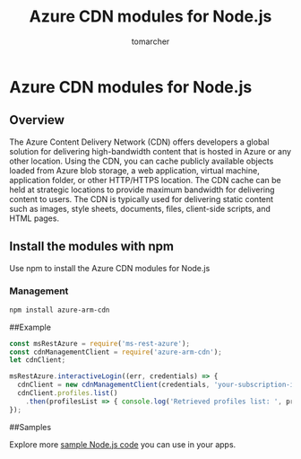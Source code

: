 ﻿---
title: Azure CDN modules for Node.js
description: Reference for Azure CDN modules for Node.js
keywords: Azure,SDK,API,CDN, Node.js
author: tomarcher
ms.author: tarcher
manager: douge
ms.date: 07/06/2017
ms.topic: article
ms.prod: azure
ms.technology: azure
ms.devlang: nodejs
ms.service: CDN
---

# Azure CDN modules for Node.js

## Overview
The Azure Content Delivery Network (CDN) offers developers a global solution for delivering high-bandwidth content that is hosted in Azure or any other location. Using the CDN, you can cache publicly available objects loaded from Azure blob storage, a web application, virtual machine, application folder, or other HTTP/HTTPS location. The CDN cache can be held at strategic locations to provide maximum bandwidth for delivering content to users. The CDN is typically used for delivering static content such as images, style sheets, documents, files, client-side scripts, and HTML pages.

## Install the modules with npm

Use npm to install the Azure CDN modules for Node.js

### Management
```bash
npm install azure-arm-cdn
```

##Example
```javascript
const msRestAzure = require('ms-rest-azure');
const cdnManagementClient = require('azure-arm-cdn');
let cdnClient;

msRestAzure.interactiveLogin((err, credentials) => {
  cdnClient = new cdnManagementClient(credentials, 'your-subscription-id');
  cdnClient.profiles.list()
    .then(profilesList => { console.log('Retrieved profiles list: ', profilesList)});
});
```

##Samples

Explore more [sample Node.js code](https://azure.microsoft.com/resources/samples/?platform=nodejs) you can use in your apps.
